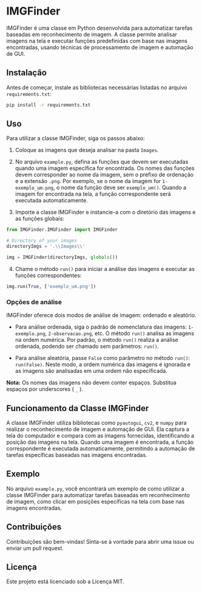 # IMGFinder

IMGFinder é uma classe em Python desenvolvida para automatizar tarefas baseadas em reconhecimento de imagem. A classe permite analisar imagens na tela e executar funções predefinidas com base nas imagens encontradas, usando técnicas de processamento de imagem e automação de GUI.

## Instalação

Antes de começar, instale as bibliotecas necessárias listadas no arquivo `requirements.txt`:

```bash
pip install -r requirements.txt
```

## Uso

Para utilizar a classe IMGFinder, siga os passos abaixo:

1. Coloque as imagens que deseja analisar na pasta `Images`.

2. No arquivo `example.py`, defina as funções que devem ser executadas quando uma imagem específica for encontrada. Os nomes das funções devem corresponder ao nome da imagem, sem o prefixo de ordenação e a extensão `.png`. Por exemplo, se o nome da imagem for `1-exemplo_um.png`, o nome da função deve ser `exemplo_um()`. Quando a imagem for encontrada na tela, a função correspondente será executada automaticamente.

3. Importe a classe IMGFinder e instancie-a com o diretório das imagens e as funções globais:

```python
from IMGFinder.IMGFinder import IMGFinder

# Directory of your images
directoryImgs = '.\\Images\\'

img = IMGFinder(directoryImgs, globals())
```

4. Chame o método `run()` para iniciar a análise das imagens e executar as funções correspondentes:

```python
img.run(True, ['exemplo_um.png'])
```

### Opções de análise

IMGFinder oferece dois modos de análise de imagem: ordenado e aleatório.

- Para análise ordenada, siga o padrão de nomenclatura das imagens: `1-exemplo.png`, `2-observacao.png`, etc. O método `run()` analisa as imagens na ordem numérica. Por padrão, o método `run()` realiza a análise ordenada, podendo ser chamado sem parâmetros: `run()`.

- Para análise aleatória, passe `False` como parâmetro no método `run()`: `run(False)`. Neste modo, a ordem numérica das imagens é ignorada e as imagens são analisadas em uma ordem não especificada.

**Nota:** Os nomes das imagens não devem conter espaços. Substitua espaços por underscores ( `_` ).

## Funcionamento da Classe IMGFinder

A classe IMGFinder utiliza bibliotecas como `pyautogui`, `cv2`, e `numpy` para realizar o reconhecimento de imagem e automação de GUI. Ela captura a tela do computador e compara com as imagens fornecidas, identificando a posição das imagens na tela. Quando uma imagem é encontrada, a função correspondente é executada automaticamente, permitindo a automação de tarefas específicas baseadas nas imagens encontradas.

## Exemplo

No arquivo `example.py`, você encontrará um exemplo de como utilizar a classe IMGFinder para automatizar tarefas baseadas em reconhecimento de imagem, como clicar em posições específicas na tela com base nas imagens encontradas.

## Contribuições

Contribuições são bem-vindas! Sinta-se à vontade para abrir uma issue ou enviar um pull request.

## Licença

Este projeto está licenciado sob a Licença MIT.
